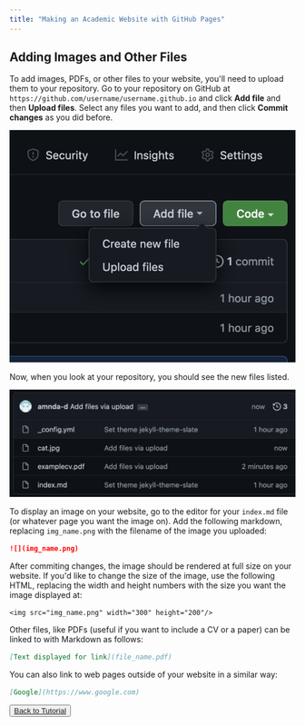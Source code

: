```yaml
---
title: "Making an Academic Website with GitHub Pages"
---
```


## Adding Images and Other Files

To add images, PDFs, or other files to your website, you'll need to upload them to your repository. Go to your repository on GitHub at `https://github.com/username/username.github.io` and click **Add file** and then **Upload files**. Select any files you want to add, and then click **Commit changes** as you did before.

![Upload files](../img/add_files.png)

Now, when you look at your repository, you should see the new files listed.

![Newly added files](../img/new_files.png)

To display an image on your website, go to the editor for your `index.md` file (or whatever page you want the image on). Add the following markdown, replacing `img_name.png` with the filename of the image you uploaded:

```markdown
![](img_name.png)
```

After commiting changes, the image should be rendered at full size on your website. If you'd like to change the size of the image, use the following HTML, replacing the width and height numbers with the size you want the image displayed at:

```
<img src="img_name.png" width="300" height="200"/>
```

Other files, like PDFs (useful if you want to include a CV or a paper) can be linked to with Markdown as follows:

```markdown
[Text displayed for link](file_name.pdf)
```

You can also link to web pages outside of your website in a similar way:

```markdown
[Google](https://www.google.com)
```

<button>[Back to Tutorial](index.md)</button>

